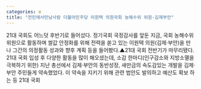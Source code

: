 ```yaml
---
categories: e
title: "전민에서만남사람 더불어민주당 이원택 의원국회 농해수위 위원·김제부안"
---
```

21대 국회도 어느덧 후반기로 들어섰다. 정기국회 국정감사를 앞둔 지금, 국회 농해수위위원으로 활동하며 쌀값 안정화를 위해 전력을 쏟고 있는 이원택 의원(김제·부안)을 만나 그간의 의정활동 성과와 향후 계획 등을 들어봤다.▲21대 국회 전반기가 마무리됐다. 21대 국회 입성 후 다양한 활동을 많이 해오셨는데, 소감 한마디(인구감소와 지방소멸을 극복하기 위한) 지난 총선에서 김제·부안의 동반성장, 새만금의 속도감있는 개발을 김제·부안 주민들게 약속했었다. 이 약속을 지키기 위해 관련 법안도 발의하고 예산도 확보 하는 등 21대 국회